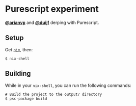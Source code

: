 # Purescript experiment

[**@arianvp**][arianvp-gh] and [**@duijf**][duijf-gh] derping with Purescript.

## Setup

Get [`nix`][nix-site], then:

```
$ nix-shell
```

## Building

While in your `nix-shell`, you can run the following commands:

```
# Build the project to the output/ directory
$ psc-package build
```

 [arianvp-gh]:https://github.com/arianvp
 [duijf-gh]:https://github.com/duijf
 [nix-site]:https://nixos.org/nix/
